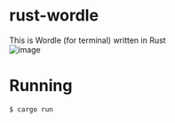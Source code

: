 # rust-wordle
This is Wordle (for terminal) written in Rust  
![image](https://user-images.githubusercontent.com/57422625/156572298-327d42cc-84d6-4679-92c7-16b4c479a5de.png)

# Running 
````bash 
$ cargo run
````
